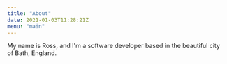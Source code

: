 ```yaml
---
title: "About"
date: 2021-01-03T11:28:21Z
menu: "main"
---
```


My name is Ross, and I'm a software developer based in the beautiful city of Bath, England.
